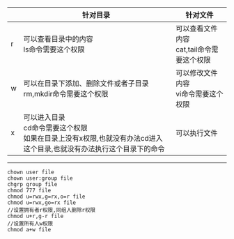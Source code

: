 ||针对目录|针对文件|
|-|-|-|
|r|可以查看目录中的内容<br/>ls命令需要这个权限|可以查看文件内容<br/>cat,tail命令需要这个权限|
|w|可以在目录下添加、删除文件或者子目录<br/>rm,mkdir命令需要这个权限|可以修改文件内容<br/>vi命令需要这个权限|
|x|可以进入目录<br/>cd命令需要这个权限<br/>如果在目录上没有x权限,也就没有办法cd进入这个目录,也就没有办法执行这个目录下的命令|可以执行文件|

---

    chown user file
    chown user:group file
    chgrp group file
    chmod 777 file
    chmod u=rwx,g=rx,o=r file
    chmod u=rwx,go=rx file
    //设置拥有者r权限,同组人删除r权限
    chmod u+r,g-r file
    //设置所有人w权限
    chmod a+w file
